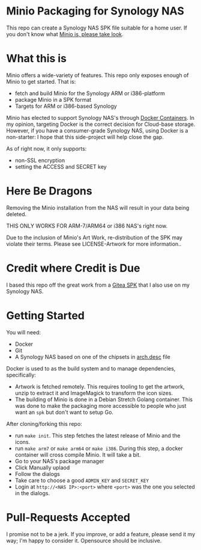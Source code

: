 Minio Packaging for Synology NAS 
==

This repo can create a Synology NAS SPK file suitable for a home user. If you don't know what [Minio is, please take look](https://minio.io/).

What this is
===

Minio offers a wide-variety of features. This repo only exposes enough of Minio to get started. That is:
* fetch and build Minio for the Synology ARM or i386-platform
* package Minio in a SPK format
* Targets for ARM or i386-based Synology

Minio has elected to support Synology NAS's through [Docker Containers](https://github.com/minio/minio/issues/4210). In my opinion, targeting Docker is the correct decision for Cloud-base storage. However, if you have a consumer-grade Synology NAS, using Docker is a non-starter: I hope that this side-project will help close the gap.

As of right now, it only supports:
* non-SSL encryption
* setting the ACCESS and SECRET key

Here Be Dragons
===

Removing the Minio installation from the NAS will result in your data being deleted.

THIS ONLY WORKS FOR ARM-7/ARM64 or i386 NAS's right now.

Due to the inclusion of Minio's Art Work, re-distribution of the SPK may violate their terms. Please see LICENSE-Artwork for more information..

Credit where Credit is Due
===

I based this repo off the great work from a [Gitea SPK](https://github.com/flipswitchingmonkey/gitea-spk) that I also use on my Synology NAS.

Getting Started
===

You will need:
* Docker
* Git
* A Synology NAS based on one of the chipsets in [arch.desc](arch.desc) file

Docker is used to as the build system and to manage dependencies, specifically:
* Artwork is fetched remotely. This requires tooling to get the artwork, unzip to extract it and ImageMagick to transform the icon sizes.
* The building of Minio is done in a Debian Stretch Golang container. This was done to make the packaging more accessible to people who just want an `spk` but don't want to setup Go.

After cloning/forking this repo:
* run `make init`. This step fetches the latest release of Minio and the icons.
* run `make arm7` or `make arm64` or `make i386`. During this step, a docker container will cross compile Minio. It will take a bit.
* Go to your NAS's package manager
* Click Manually uplaod
* Follow the dialogs
* Take care to choose a good `ADMIN_KEY` and `SECRET_KEY` 
* Login at `http://<NAS IP>:<port>` where `<port>` was the one you selected in the dialogs.

Pull-Requests Accepted
===

I promise not to be a jerk. If you improve, or add a feature, please send it my way; I'm happy to consider it. Opensource should be inclusive. 
